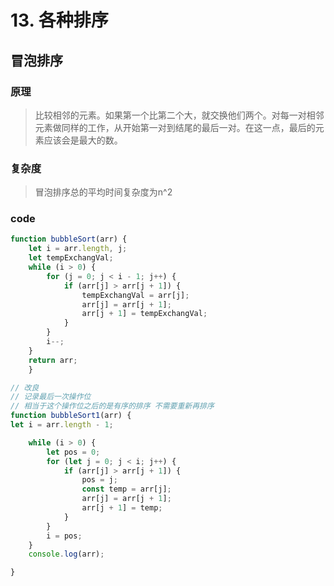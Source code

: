 # 13. 各种排序
## 冒泡排序

### 原理
> 比较相邻的元素。如果第一个比第二个大，就交换他们两个。对每一对相邻元素做同样的工作，从开始第一对到结尾的最后一对。在这一点，最后的元素应该会是最大的数。

### 复杂度
> 冒泡排序总的平均时间复杂度为n^2

### code
```javascript
function bubbleSort(arr) {
    let i = arr.length, j;
    let tempExchangVal;
    while (i > 0) {
        for (j = 0; j < i - 1; j++) {
            if (arr[j] > arr[j + 1]) {
                tempExchangVal = arr[j];
                arr[j] = arr[j + 1];
                arr[j + 1] = tempExchangVal;
            }
        }
        i--;
    }
    return arr;
    }

// 改良
// 记录最后一次操作位
// 相当于这个操作位之后的是有序的排序 不需要重新再排序
function bubbleSort1(arr) {
let i = arr.length - 1;

    while (i > 0) {
        let pos = 0;
        for (let j = 0; j < i; j++) {
            if (arr[j] > arr[j + 1]) {
                pos = j;
                const temp = arr[j];
                arr[j] = arr[j + 1];
                arr[j + 1] = temp;
            }
        }
        i = pos;
    }
    console.log(arr);

}
```

